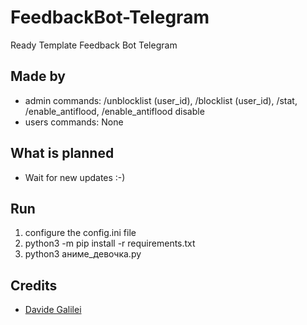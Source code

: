 # FeedbackBot-Telegram
 Ready Template Feedback Bot Telegram
## Made by
- admin commands: /unblocklist (user_id), /blocklist (user_id), /stat, /enable_antiflood, /enable_antiflood disable
- users commands: None

## What is planned
- Wait for new updates :-)

## Run
1. configure the config.ini file
2. python3 -m pip install -r requirements.txt
3. python3 аниме_девочка.py

## Credits
- <a  href='https://github.com/DavideGalilei'>Davide Galilei</a>